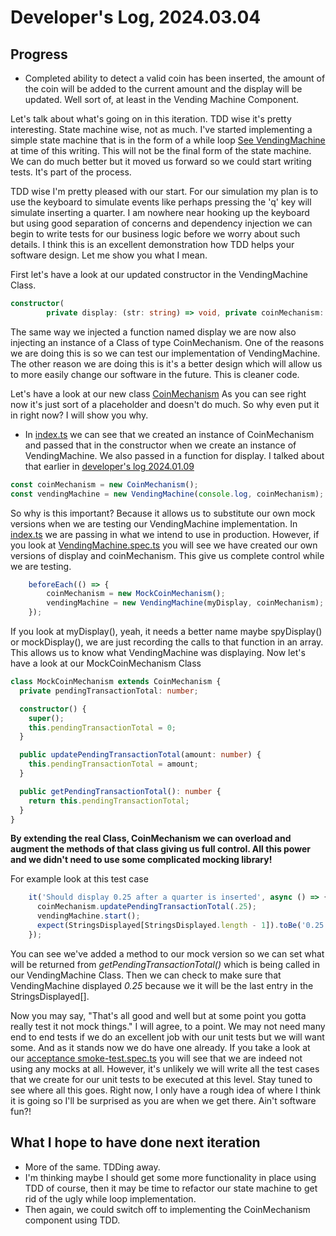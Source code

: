 # Developer's Log, 2024.03.04

## Progress

* Completed ability to detect a valid coin has been inserted, the amount of the coin will be added to the current amount and the display will be updated. Well sort of, at least in the Vending Machine Component.

Let's talk about what's going on in this iteration. TDD wise it's pretty interesting. State machine wise, not as much. I've started implementing a simple state machine that is in the form of a while loop [See VendingMachine](https://github.com/WoodyB/vending-machine-project/blob/rc-428/src/VendingMachine.ts) at time of this writing. This will not be the final form of the state machine. We can do much better but it moved us forward so we could start writing tests. It's part of the process.

TDD wise I'm pretty pleased with our start. For our simulation my plan is to use the keyboard to simulate events like perhaps pressing the 'q' key will simulate inserting a quarter. I am nowhere near hooking up the keyboard but using good separation of concerns and dependency injection we can begin to write tests for our business logic before we worry about such details. I think this is an excellent demonstration how TDD helps your software design. Let me show you what I mean.

First let's have a look at our updated constructor in the VendingMachine Class.

``` typescript
constructor(
        private display: (str: string) => void, private coinMechanism: CoinMechanism) 
```

The same way we injected a function named display we are now also injecting an instance of a Class of type CoinMechanism. One of the reasons we are doing this is so we can test our implementation of VendingMachine. The other reason we are doing this is it's a better design which will allow us to more easily change our software in the future. This is cleaner code.

Let's have a look at our new class [CoinMechanism](https://github.com/WoodyB/vending-machine-project/blob/rc-428/src/CoinMechanism.ts) As you can see right now it's just sort of a placeholder and doesn't do much. So why even put it in right now? I will show you why.

* In [index.ts](https://github.com/WoodyB/vending-machine-project/blob/rc-428/src/index.ts) we can see that we created an instance of CoinMechanism and passed that in the constructor when we create an instance of VendingMachine. We also passed in a function for display. I talked about that earlier in [developer's log 2024.01.09](https://github.com/WoodyB/vending-machine-project/blob/rc-428/design/developers-log/2024.01.09.md)

``` typescript
const coinMechanism = new CoinMechanism();
const vendingMachine = new VendingMachine(console.log, coinMechanism);
```

So why is this important? Because it allows us to substitute our own mock versions when we are testing our VendingMachine implementation. In [index.ts](https://github.com/WoodyB/vending-machine-project/blob/rc-428/src/index.ts) we are passing in what we intend to use in production. However, if you look at [VendingMachine.spec.ts](https://github.com/WoodyB/vending-machine-project/blob/rc-428/test/commit/VendingMachine.spec.ts) you will see we have created our own versions of display and coinMechanism. This give us complete control while we are testing.

``` typescript
    beforeEach(() => {
        coinMechanism = new MockCoinMechanism();
        vendingMachine = new VendingMachine(myDisplay, coinMechanism);
    });
```

If you look at myDisplay(), yeah, it needs a better name maybe spyDisplay() or mockDisplay(), we are just recording the calls to that function in an array. This allows us to know what VendingMachine was displaying. Now let's have a look at our MockCoinMechanism Class

``` typescript
class MockCoinMechanism extends CoinMechanism {
  private pendingTransactionTotal: number;

  constructor() {
    super();
    this.pendingTransactionTotal = 0;
  }

  public updatePendingTransactionTotal(amount: number) {
    this.pendingTransactionTotal = amount;
  }

  public getPendingTransactionTotal(): number {
    return this.pendingTransactionTotal;
  }
}
```

**By extending the real Class, CoinMechanism we can overload and augment the methods of that class giving us full control. All this power and we didn't need to use some complicated mocking library!**

For example look at this test case

``` typescript
    it('Should display 0.25 after a quarter is inserted', async () => {
      coinMechanism.updatePendingTransactionTotal(.25);
      vendingMachine.start();
      expect(StringsDisplayed[StringsDisplayed.length - 1]).toBe('0.25');
    });
```

You can see we've added a method to our mock version so we can set what will be returned from *getPendingTransactionTotal()* which is being called in our VendingMachine Class. Then we can check to make sure that VendingMachine displayed *0.25* because we it will be the last entry in the StringsDisplayed[].

Now you may say, "That's all good and well but at some point you gotta really test it not mock things." I will agree, to a point. We may not need many end to end tests if we do an excellent job with our unit tests but we will want some. And as it stands now we do have one already. If you take a look at our [acceptance smoke-test.spec.ts](https://github.com/WoodyB/vending-machine-project/blob/rc-428/test/acceptance/smoke-test.spec.ts) you will see that we are indeed not using any mocks at all. However, it's unlikely we will write all the test cases that we create for our unit tests to be executed at this level. Stay tuned to see where all this goes. Right now, I only have a rough idea of where I think it is going so I'll be surprised as you are when we get there. Ain't software fun?!

## What I hope to have done next iteration

* More of the same. TDDing away.
* I'm thinking maybe I should get some more functionality in place using TDD of course, then it may be time to refactor our state machine to get rid of the ugly while loop implementation.
* Then again, we could switch off to implementing the CoinMechanism component using TDD.
